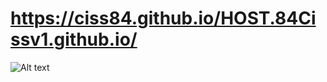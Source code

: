 # https://ciss84.github.io/HOST.84Cissv1.github.io/

![Alt text](https://github.com/ciss84/HOSTciss84v6.github.io/blob/master/Capture.PNG?raw=true "Title")



